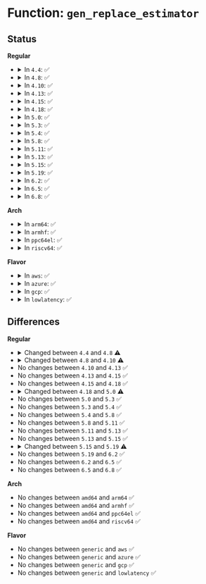# Function: <code>gen_replace_estimator</code>

## Status
<b>Regular</b>
<ul>
<li>
<details>
<summary>In <code>4.4</code>: ✅</summary>

```c
int gen_replace_estimator(struct gnet_stats_basic_packed *bstats, struct gnet_stats_basic_cpu *cpu_bstats, struct gnet_stats_rate_est64 *rate_est, spinlock_t *stats_lock, struct nlattr *opt);
```

**Collision:** Unique Global

**Inline:** No

**Transformation:** False

**Instances:**

```
In net/core/gen_estimator.c (ffffffff8170f9c0)
Location: net/core/gen_estimator.c:299
Inline: False
Direct callers:
  - net/sched/sch_api.c:tc_modify_qdisc
```
**Symbols:**

```
ffffffff8170f9c0-ffffffff8170fa0e: gen_replace_estimator (STB_GLOBAL)
```
</details>
</li>
<li>
<details>
<summary>In <code>4.8</code>: ✅</summary>

```c
int gen_replace_estimator(struct gnet_stats_basic_packed *bstats, struct gnet_stats_basic_cpu *cpu_bstats, struct gnet_stats_rate_est64 *rate_est, spinlock_t *stats_lock, seqcount_t *running, struct nlattr *opt);
```

**Collision:** Unique Global

**Inline:** No

**Transformation:** False

**Instances:**

```
In net/core/gen_estimator.c (ffffffff817772e0)
Location: net/core/gen_estimator.c:308
Inline: False
Direct callers:
  - net/sched/sch_api.c:tc_modify_qdisc
```
**Symbols:**

```
ffffffff817772e0-ffffffff81777336: gen_replace_estimator (STB_GLOBAL)
```
</details>
</li>
<li>
<details>
<summary>In <code>4.10</code>: ✅</summary>

```c
int gen_replace_estimator(struct gnet_stats_basic_packed *bstats, struct gnet_stats_basic_cpu *cpu_bstats, struct net_rate_estimator **rate_est, spinlock_t *stats_lock, seqcount_t *running, struct nlattr *opt);
```

**Collision:** Unique Global

**Inline:** No

**Transformation:** False

**Instances:**

```
In net/core/gen_estimator.c (ffffffff817a4320)
Location: net/core/gen_estimator.c:216
Inline: False
Direct callers:
  - net/sched/sch_api.c:tc_modify_qdisc
```
**Symbols:**

```
ffffffff817a4320-ffffffff817a4330: gen_replace_estimator (STB_GLOBAL)
```
</details>
</li>
<li>
<details>
<summary>In <code>4.13</code>: ✅</summary>

```c
int gen_replace_estimator(struct gnet_stats_basic_packed *bstats, struct gnet_stats_basic_cpu *cpu_bstats, struct net_rate_estimator **rate_est, spinlock_t *stats_lock, seqcount_t *running, struct nlattr *opt);
```

**Collision:** Unique Global

**Inline:** No

**Transformation:** False

**Instances:**

```
In net/core/gen_estimator.c (ffffffff817c2470)
Location: net/core/gen_estimator.c:216
Inline: False
Direct callers:
  - net/sched/sch_api.c:tc_modify_qdisc
```
**Symbols:**

```
ffffffff817c2470-ffffffff817c2480: gen_replace_estimator (STB_GLOBAL)
```
</details>
</li>
<li>
<details>
<summary>In <code>4.15</code>: ✅</summary>

```c
int gen_replace_estimator(struct gnet_stats_basic_packed *bstats, struct gnet_stats_basic_cpu *cpu_bstats, struct net_rate_estimator **rate_est, spinlock_t *stats_lock, seqcount_t *running, struct nlattr *opt);
```

**Collision:** Unique Global

**Inline:** No

**Transformation:** False

**Instances:**

```
In net/core/gen_estimator.c (ffffffff8183bec0)
Location: net/core/gen_estimator.c:221
Inline: False
Direct callers:
  - net/sched/sch_api.c:tc_modify_qdisc
```
**Symbols:**

```
ffffffff8183bec0-ffffffff8183bed0: gen_replace_estimator (STB_GLOBAL)
```
</details>
</li>
<li>
<details>
<summary>In <code>4.18</code>: ✅</summary>

```c
int gen_replace_estimator(struct gnet_stats_basic_packed *bstats, struct gnet_stats_basic_cpu *cpu_bstats, struct net_rate_estimator **rate_est, spinlock_t *stats_lock, seqcount_t *running, struct nlattr *opt);
```

**Collision:** Unique Global

**Inline:** No

**Transformation:** False

**Instances:**

```
In net/core/gen_estimator.c (ffffffff81886640)
Location: net/core/gen_estimator.c:221
Inline: False
Direct callers:
  - net/sched/sch_api.c:tc_modify_qdisc
```
**Symbols:**

```
ffffffff81886640-ffffffff81886650: gen_replace_estimator (STB_GLOBAL)
```
</details>
</li>
<li>
<details>
<summary>In <code>5.0</code>: ✅</summary>

```c
int gen_replace_estimator(struct gnet_stats_basic_packed *bstats, struct gnet_stats_basic_cpu *cpu_bstats, struct net_rate_estimator **rate_est, spinlock_t *lock, seqcount_t *running, struct nlattr *opt);
```

**Collision:** Unique Global

**Inline:** No

**Transformation:** False

**Instances:**

```
In net/core/gen_estimator.c (ffffffff818a6de0)
Location: net/core/gen_estimator.c:226
Inline: False
Direct callers:
  - net/sched/sch_api.c:tc_modify_qdisc
```
**Symbols:**

```
ffffffff818a6de0-ffffffff818a6df0: gen_replace_estimator (STB_GLOBAL)
```
</details>
</li>
<li>
<details>
<summary>In <code>5.3</code>: ✅</summary>

```c
int gen_replace_estimator(struct gnet_stats_basic_packed *bstats, struct gnet_stats_basic_cpu *cpu_bstats, struct net_rate_estimator **rate_est, spinlock_t *lock, seqcount_t *running, struct nlattr *opt);
```

**Collision:** Unique Global

**Inline:** No

**Transformation:** False

**Instances:**

```
In net/core/gen_estimator.c (ffffffff818f2270)
Location: net/core/gen_estimator.c:222
Inline: False
Direct callers:
  - net/sched/sch_api.c:tc_modify_qdisc
```
**Symbols:**

```
ffffffff818f2270-ffffffff818f2280: gen_replace_estimator (STB_GLOBAL)
```
</details>
</li>
<li>
<details>
<summary>In <code>5.4</code>: ✅</summary>

```c
int gen_replace_estimator(struct gnet_stats_basic_packed *bstats, struct gnet_stats_basic_cpu *cpu_bstats, struct net_rate_estimator **rate_est, spinlock_t *lock, seqcount_t *running, struct nlattr *opt);
```

**Collision:** Unique Global

**Inline:** No

**Transformation:** False

**Instances:**

```
In net/core/gen_estimator.c (ffffffff819241c0)
Location: net/core/gen_estimator.c:222
Inline: False
Direct callers:
  - net/sched/sch_api.c:tc_modify_qdisc
```
**Symbols:**

```
ffffffff819241c0-ffffffff819241d0: gen_replace_estimator (STB_GLOBAL)
```
</details>
</li>
<li>
<details>
<summary>In <code>5.8</code>: ✅</summary>

```c
int gen_replace_estimator(struct gnet_stats_basic_packed *bstats, struct gnet_stats_basic_cpu *cpu_bstats, struct net_rate_estimator **rate_est, spinlock_t *lock, seqcount_t *running, struct nlattr *opt);
```

**Collision:** Unique Global

**Inline:** No

**Transformation:** False

**Instances:**

```
In net/core/gen_estimator.c (ffffffff819f7d70)
Location: net/core/gen_estimator.c:222
Inline: False
Direct callers:
  - net/sched/sch_api.c:qdisc_change
```
**Symbols:**

```
ffffffff819f7d70-ffffffff819f7d80: gen_replace_estimator (STB_GLOBAL)
```
</details>
</li>
<li>
<details>
<summary>In <code>5.11</code>: ✅</summary>

```c
int gen_replace_estimator(struct gnet_stats_basic_packed *bstats, struct gnet_stats_basic_cpu *cpu_bstats, struct net_rate_estimator **rate_est, spinlock_t *lock, seqcount_t *running, struct nlattr *opt);
```

**Collision:** Unique Global

**Inline:** No

**Transformation:** False

**Instances:**

```
In net/core/gen_estimator.c (ffffffff819f77e0)
Location: net/core/gen_estimator.c:225
Inline: False
Direct callers:
  - net/sched/sch_api.c:qdisc_change
```
**Symbols:**

```
ffffffff819f77e0-ffffffff819f77f0: gen_replace_estimator (STB_GLOBAL)
```
</details>
</li>
<li>
<details>
<summary>In <code>5.13</code>: ✅</summary>

```c
int gen_replace_estimator(struct gnet_stats_basic_packed *bstats, struct gnet_stats_basic_cpu *cpu_bstats, struct net_rate_estimator **rate_est, spinlock_t *lock, seqcount_t *running, struct nlattr *opt);
```

**Collision:** Unique Global

**Inline:** No

**Transformation:** False

**Instances:**

```
In net/core/gen_estimator.c (ffffffff819dd960)
Location: net/core/gen_estimator.c:225
Inline: False
Direct callers:
  - net/sched/sch_api.c:tc_modify_qdisc
```
**Symbols:**

```
ffffffff819dd960-ffffffff819dd970: gen_replace_estimator (STB_GLOBAL)
```
</details>
</li>
<li>
<details>
<summary>In <code>5.15</code>: ✅</summary>

```c
int gen_replace_estimator(struct gnet_stats_basic_packed *bstats, struct gnet_stats_basic_cpu *cpu_bstats, struct net_rate_estimator **rate_est, spinlock_t *lock, seqcount_t *running, struct nlattr *opt);
```

**Collision:** Unique Global

**Inline:** No

**Transformation:** False

**Instances:**

```
In net/core/gen_estimator.c (ffffffff81a8dc50)
Location: net/core/gen_estimator.c:225
Inline: False
Direct callers:
  - net/sched/sch_api.c:tc_modify_qdisc
```
**Symbols:**

```
ffffffff81a8dc50-ffffffff81a8dc60: gen_replace_estimator (STB_GLOBAL)
```
</details>
</li>
<li>
<details>
<summary>In <code>5.19</code>: ✅</summary>

```c
int gen_replace_estimator(struct gnet_stats_basic_sync *bstats, struct gnet_stats_basic_sync *cpu_bstats, struct net_rate_estimator **rate_est, spinlock_t *lock, bool running, struct nlattr *opt);
```

**Collision:** Unique Global

**Inline:** No

**Transformation:** False

**Instances:**

```
In net/core/gen_estimator.c (ffffffff81c03790)
Location: net/core/gen_estimator.c:233
Inline: False
Direct callers:
  - net/sched/sch_api.c:tc_modify_qdisc
```
**Symbols:**

```
ffffffff81c03790-ffffffff81c037b6: gen_replace_estimator (STB_GLOBAL)
```
</details>
</li>
<li>
<details>
<summary>In <code>6.2</code>: ✅</summary>

```c
int gen_replace_estimator(struct gnet_stats_basic_sync *bstats, struct gnet_stats_basic_sync *cpu_bstats, struct net_rate_estimator **rate_est, spinlock_t *lock, bool running, struct nlattr *opt);
```

**Collision:** Unique Global

**Inline:** No

**Transformation:** False

**Instances:**

```
In net/core/gen_estimator.c (ffffffff81db2d90)
Location: net/core/gen_estimator.c:233
Inline: False
Direct callers:
  - net/sched/sch_api.c:tc_modify_qdisc
```
**Symbols:**

```
ffffffff81db2d90-ffffffff81db2db6: gen_replace_estimator (STB_GLOBAL)
```
</details>
</li>
<li>
<details>
<summary>In <code>6.5</code>: ✅</summary>

```c
int gen_replace_estimator(struct gnet_stats_basic_sync *bstats, struct gnet_stats_basic_sync *cpu_bstats, struct net_rate_estimator **rate_est, spinlock_t *lock, bool running, struct nlattr *opt);
```

**Collision:** Unique Global

**Inline:** No

**Transformation:** False

**Instances:**

```
In net/core/gen_estimator.c (ffffffff81e23360)
Location: net/core/gen_estimator.c:233
Inline: False
Direct callers:
  - net/sched/sch_api.c:tc_modify_qdisc
```
**Symbols:**

```
ffffffff81e23360-ffffffff81e23386: gen_replace_estimator (STB_GLOBAL)
```
</details>
</li>
<li>
<details>
<summary>In <code>6.8</code>: ✅</summary>

```c
int gen_replace_estimator(struct gnet_stats_basic_sync *bstats, struct gnet_stats_basic_sync *cpu_bstats, struct net_rate_estimator **rate_est, spinlock_t *lock, bool running, struct nlattr *opt);
```

**Collision:** Unique Global

**Inline:** No

**Transformation:** False

**Instances:**

```
In net/core/gen_estimator.c (ffffffff81ee12c0)
Location: net/core/gen_estimator.c:233
Inline: False
Direct callers:
  - net/sched/sch_api.c:tc_modify_qdisc
```
**Symbols:**

```
ffffffff81ee12c0-ffffffff81ee12e6: gen_replace_estimator (STB_GLOBAL)
```
</details>
</li>
</ul>
<b>Arch</b>
<ul>
<li>
<details>
<summary>In <code>arm64</code>: ✅</summary>

```c
int gen_replace_estimator(struct gnet_stats_basic_packed *bstats, struct gnet_stats_basic_cpu *cpu_bstats, struct net_rate_estimator **rate_est, spinlock_t *lock, seqcount_t *running, struct nlattr *opt);
```

**Collision:** Unique Global

**Inline:** No

**Transformation:** False

**Instances:**

```
In net/core/gen_estimator.c (ffff800010bbfa60)
Location: net/core/gen_estimator.c:222
Inline: False
Direct callers:
  - net/sched/sch_api.c:tc_modify_qdisc
```
**Symbols:**

```
ffff800010bbfa60-ffff800010bbfac4: gen_replace_estimator (STB_GLOBAL)
```
</details>
</li>
<li>
<details>
<summary>In <code>armhf</code>: ✅</summary>

```c
int gen_replace_estimator(struct gnet_stats_basic_packed *bstats, struct gnet_stats_basic_cpu *cpu_bstats, struct net_rate_estimator **rate_est, spinlock_t *lock, seqcount_t *running, struct nlattr *opt);
```

**Collision:** Unique Global

**Inline:** No

**Transformation:** False

**Instances:**

```
In net/core/gen_estimator.c (c0cdb4cc)
Location: net/core/gen_estimator.c:222
Inline: False
Direct callers:
  - net/sched/sch_api.c:tc_modify_qdisc
```
**Symbols:**

```
c0cdb4cc-c0cdb500: gen_replace_estimator (STB_GLOBAL)
```
</details>
</li>
<li>
<details>
<summary>In <code>ppc64el</code>: ✅</summary>

```c
int gen_replace_estimator(struct gnet_stats_basic_packed *bstats, struct gnet_stats_basic_cpu *cpu_bstats, struct net_rate_estimator **rate_est, spinlock_t *lock, seqcount_t *running, struct nlattr *opt);
```

**Collision:** Unique Global

**Inline:** No

**Transformation:** False

**Instances:**

```
In net/core/gen_estimator.c (c000000000c98e70)
Location: net/core/gen_estimator.c:222
Inline: False
Direct callers:
  - net/sched/sch_api.c:tc_modify_qdisc
```
**Symbols:**

```
c000000000c98e70-c000000000c98e84: gen_replace_estimator (STB_GLOBAL)
```
</details>
</li>
<li>
<details>
<summary>In <code>riscv64</code>: ✅</summary>

```c
int gen_replace_estimator(struct gnet_stats_basic_packed *bstats, struct gnet_stats_basic_cpu *cpu_bstats, struct net_rate_estimator **rate_est, spinlock_t *lock, seqcount_t *running, struct nlattr *opt);
```

**Collision:** Unique Global

**Inline:** No

**Transformation:** False

**Instances:**

```
In net/core/gen_estimator.c (ffffffe00074d3a0)
Location: net/core/gen_estimator.c:222
Inline: False
Direct callers:
  - net/sched/sch_api.c:tc_modify_qdisc
```
**Symbols:**

```
ffffffe00074d3a0-ffffffe00074d3f2: gen_replace_estimator (STB_GLOBAL)
```
</details>
</li>
</ul>
<b>Flavor</b>
<ul>
<li>
<details>
<summary>In <code>aws</code>: ✅</summary>

```c
int gen_replace_estimator(struct gnet_stats_basic_packed *bstats, struct gnet_stats_basic_cpu *cpu_bstats, struct net_rate_estimator **rate_est, spinlock_t *lock, seqcount_t *running, struct nlattr *opt);
```

**Collision:** Unique Global

**Inline:** No

**Transformation:** False

**Instances:**

```
In net/core/gen_estimator.c (ffffffff818c41c0)
Location: net/core/gen_estimator.c:222
Inline: False
Direct callers:
  - net/sched/sch_api.c:tc_modify_qdisc
```
**Symbols:**

```
ffffffff818c41c0-ffffffff818c41d0: gen_replace_estimator (STB_GLOBAL)
```
</details>
</li>
<li>
<details>
<summary>In <code>azure</code>: ✅</summary>

```c
int gen_replace_estimator(struct gnet_stats_basic_packed *bstats, struct gnet_stats_basic_cpu *cpu_bstats, struct net_rate_estimator **rate_est, spinlock_t *lock, seqcount_t *running, struct nlattr *opt);
```

**Collision:** Unique Global

**Inline:** No

**Transformation:** False

**Instances:**

```
In net/core/gen_estimator.c (ffffffff8187e100)
Location: net/core/gen_estimator.c:222
Inline: False
Direct callers:
  - net/sched/sch_api.c:tc_modify_qdisc
```
**Symbols:**

```
ffffffff8187e100-ffffffff8187e110: gen_replace_estimator (STB_GLOBAL)
```
</details>
</li>
<li>
<details>
<summary>In <code>gcp</code>: ✅</summary>

```c
int gen_replace_estimator(struct gnet_stats_basic_packed *bstats, struct gnet_stats_basic_cpu *cpu_bstats, struct net_rate_estimator **rate_est, spinlock_t *lock, seqcount_t *running, struct nlattr *opt);
```

**Collision:** Unique Global

**Inline:** No

**Transformation:** False

**Instances:**

```
In net/core/gen_estimator.c (ffffffff819151c0)
Location: net/core/gen_estimator.c:222
Inline: False
Direct callers:
  - net/sched/sch_api.c:tc_modify_qdisc
```
**Symbols:**

```
ffffffff819151c0-ffffffff819151d0: gen_replace_estimator (STB_GLOBAL)
```
</details>
</li>
<li>
<details>
<summary>In <code>lowlatency</code>: ✅</summary>

```c
int gen_replace_estimator(struct gnet_stats_basic_packed *bstats, struct gnet_stats_basic_cpu *cpu_bstats, struct net_rate_estimator **rate_est, spinlock_t *lock, seqcount_t *running, struct nlattr *opt);
```

**Collision:** Unique Global

**Inline:** No

**Transformation:** False

**Instances:**

```
In net/core/gen_estimator.c (ffffffff81936340)
Location: net/core/gen_estimator.c:222
Inline: False
Direct callers:
  - net/sched/sch_api.c:tc_modify_qdisc
```
**Symbols:**

```
ffffffff81936340-ffffffff81936350: gen_replace_estimator (STB_GLOBAL)
```
</details>
</li>
</ul>

## Differences
<b>Regular</b>
<ul>
<li>
<details>
<summary>Changed between <code>4.4</code> and <code>4.8</code> ⚠️</summary>
<ul>
<li>
<b>Param added. </b>
<code>seqcount_t *running</code>
</li>
<li>
<b>Param reordered. </b>
<code>bstats, cpu_bstats, rate_est, stats_lock, opt</code> ➡️ <code>bstats, cpu_bstats, rate_est, stats_lock, running, opt</code>
</li>
</ul>
</details>
</li>
<li>
<details>
<summary>Changed between <code>4.8</code> and <code>4.10</code> ⚠️</summary>
<ul>
<li>
<b>Param type changed. </b>
<code>struct gnet_stats_rate_est64 *rate_est</code> ➡️ <code>struct net_rate_estimator **rate_est</code>
</li>
</ul>
</details>
</li>
<li>
No changes between <code>4.10</code> and <code>4.13</code> ✅
</li>
<li>
No changes between <code>4.13</code> and <code>4.15</code> ✅
</li>
<li>
No changes between <code>4.15</code> and <code>4.18</code> ✅
</li>
<li>
<details>
<summary>Changed between <code>4.18</code> and <code>5.0</code> ⚠️</summary>
<ul>
<li>
<b>Param added. </b>
<code>spinlock_t *lock</code>
</li>
<li>
<b>Param removed. </b>
<code>spinlock_t *stats_lock</code>
</li>
</ul>
</details>
</li>
<li>
No changes between <code>5.0</code> and <code>5.3</code> ✅
</li>
<li>
No changes between <code>5.3</code> and <code>5.4</code> ✅
</li>
<li>
No changes between <code>5.4</code> and <code>5.8</code> ✅
</li>
<li>
No changes between <code>5.8</code> and <code>5.11</code> ✅
</li>
<li>
No changes between <code>5.11</code> and <code>5.13</code> ✅
</li>
<li>
No changes between <code>5.13</code> and <code>5.15</code> ✅
</li>
<li>
<details>
<summary>Changed between <code>5.15</code> and <code>5.19</code> ⚠️</summary>
<ul>
<li>
<b>Param type changed. </b>
<code>struct gnet_stats_basic_packed *bstats</code> ➡️ <code>struct gnet_stats_basic_sync *bstats</code>
</li>
<li>
<b>Param type changed. </b>
<code>struct gnet_stats_basic_cpu *cpu_bstats</code> ➡️ <code>struct gnet_stats_basic_sync *cpu_bstats</code>
</li>
<li>
<b>Param type changed. </b>
<code>seqcount_t *running</code> ➡️ <code>bool running</code>
</li>
</ul>
</details>
</li>
<li>
No changes between <code>5.19</code> and <code>6.2</code> ✅
</li>
<li>
No changes between <code>6.2</code> and <code>6.5</code> ✅
</li>
<li>
No changes between <code>6.5</code> and <code>6.8</code> ✅
</li>
</ul>
<b>Arch</b>
<ul>
<li>
No changes between <code>amd64</code> and <code>arm64</code> ✅
</li>
<li>
No changes between <code>amd64</code> and <code>armhf</code> ✅
</li>
<li>
No changes between <code>amd64</code> and <code>ppc64el</code> ✅
</li>
<li>
No changes between <code>amd64</code> and <code>riscv64</code> ✅
</li>
</ul>
<b>Flavor</b>
<ul>
<li>
No changes between <code>generic</code> and <code>aws</code> ✅
</li>
<li>
No changes between <code>generic</code> and <code>azure</code> ✅
</li>
<li>
No changes between <code>generic</code> and <code>gcp</code> ✅
</li>
<li>
No changes between <code>generic</code> and <code>lowlatency</code> ✅
</li>
</ul>

